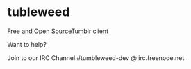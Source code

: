 tubleweed
=========

Free and Open SourceTumblr  client


Want to help?

Join to our IRC Channel #tumbleweed-dev @ irc.freenode.net
